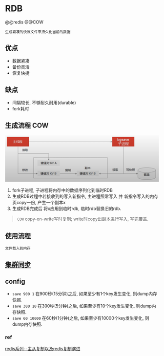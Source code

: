 # RDB  

@@redis @@COW

    生成紧凑的快照文件来持久化当前的数据

## 优点

- 数据紧凑  
- 备份灵活  
- 恢复快捷  

## 缺点

- 间隔较长, 不够耐久耐用(durable)
- fork耗时

## 生成流程 COW

![img](res/redis-rdb-cow.png)

1. fork子进程, 子进程将内存中的数据序列化到临时RDB
2. 生成RDB过程中若接收到的写入新指令, 主进程照常写入 并 新指令写入的内存页copy一份, 产生一个副本x
3. 生成RDB完成后 将x应用到临时rdb, 临时rdb替换旧的rdb.

> `COW` copy-on-write写时复制; write时copy出副本进行写入, 写完覆盖.

## 使用流程

    文件载入到内存

## [集群同步](redis-replication.md)

## config  

- `save 900 1` 在900秒(15分钟)之后, 如果至少有1个key发生变化, 则dump内存快照.  
- `save 300 10` 在300秒(5分钟)之后, 如果至少有10个key发生变化, 则dump内存快照.  
- `save 60 10000` 在60秒(1分钟)之后, 如果至少有10000个key发生变化, 则dump内存快照.  

### ref

[redis系列--主从复制以及redis复制演进](https://www.cnblogs.com/wdliu/p/9407179.html)
